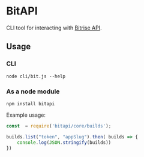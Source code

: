 # BitAPI

CLI tool for interacting with [Bitrise  API](https://api-docs.bitrise.io/#/build-artifact/artifact-show).

## Usage

### CLI
`node cli/bit.js --help`

### As a node module

`npm install bitapi`

Example usage:

```javascript
const  = require('bitapi/core/builds');

builds.list("token", "appSlug").then( builds => {
    console.log(JSON.stringify(builds))
})
```